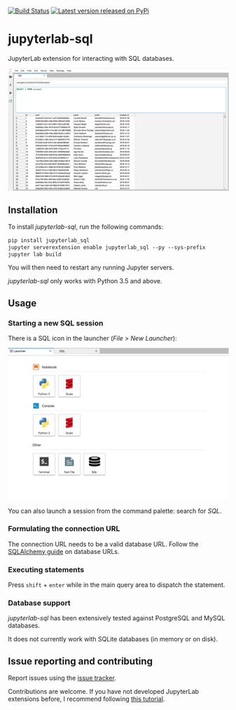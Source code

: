 [![Build Status](https://travis-ci.org/pbugnion/jupyterlab-sql.svg?branch=master)](https://travis-ci.org/pbugnion/jupyterlab-sql)
[![Latest version released on PyPi](https://img.shields.io/pypi/v/jupyterlab-sql.svg?style=flat-square&label=version)](https://pypi.python.org/pypi/jupyterlab-sql)

# jupyterlab-sql

JupyterLab extension for interacting with SQL databases.

![](./readme-images/screenshot.png)

## Installation

To install *jupyterlab-sql*, run the following commands:

```
pip install jupyterlab_sql
jupyter serverextension enable jupyterlab_sql --py --sys-prefix
jupyter lab build
```

You will then need to restart any running Jupyter servers.

*jupyterlab-sql* only works with Python 3.5 and above.

## Usage

### Starting a new SQL session

There is a SQL icon in the launcher (*File* > *New Launcher*):

![](./readme-images/launcher.png)

You can also launch a session from the command palette: search for *SQL*.

### Formulating the connection URL

The connection URL needs to be a valid database URL. Follow the
[SQLAlchemy guide](https://docs.sqlalchemy.org/en/latest/core/engines.html#database-urls)
on database URLs.

### Executing statements

Press `shift` + `enter` while in the main query area to dispatch the
statement.

### Database support

*jupyterlab-sql* has been extensively tested against PostgreSQL and
MySQL databases.

It does not currently work with SQLite databases (in memory or on
disk).

## Issue reporting and contributing

Report issues using the [issue
tracker](https://github.com/pbugnion/jupyterlab-sql/issues).

Contributions are welcome. If you have not developed JupyterLab
extensions before, I recommend following [this
tutorial](https://jupyterlab.readthedocs.io/en/stable/developer/xkcd_extension_tutorial.html).
